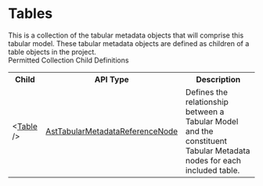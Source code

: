 # Tables

<div class="LanguageSummary"><div class ="SummaryItem">This is a collection of the tabular metadata objects that will comprise this tabular model.  These tabular metadata objects are defined as children of a table objects in the project.</div></div><div class="SchemaBindingGroup"><div class="SchemaBindingGroupHeader">Permitted Collection Child Definitions</div><table id="SchemaBindingList" class="SchemaBindingList"><tbody><tr><th class="SchemaBindingNameColumnHeader">Child</th><th class="SchemaBindingTypeColumnHeader">API Type</th><th class="SchemaBindingSummaryColumnHeader">Description</th></tr><tr class="cd0"><td class="SchemaBindingName"><span class="punc">&lt;</span><a href=Varigence.Languages.Biml.Tabular.AstTabularMetadataReferenceNode.html">Table</a><span class="punc"> /&gt;</span></td><td class="SchemaBindingType"><a href="../api-reference/Varigence.Languages.Biml.Tabular.AstTabularMetadataReferenceNode.html">AstTabularMetadataReferenceNode</a></td><td class="SchemaBindingSummary">Defines the relationship between a Tabular Model and the constituent Tabular Metadata nodes for each included table.</td></tr></tbody></table></div>